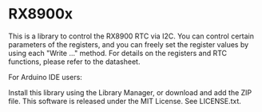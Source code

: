 # RX8900x
This is a library to control the RX8900 RTC via I2C.
You can control certain parameters of the registers, and you can freely set the register values ​​by using each "Write ..." method.
For details on the registers and RTC functions, please refer to the datasheet.

For Arduino IDE users:

Install this library using the Library Manager, or download and add the ZIP file.
This software is released under the MIT License. See LICENSE.txt.